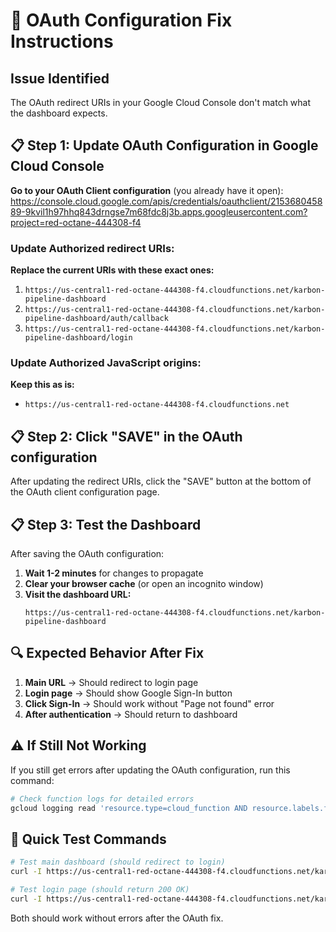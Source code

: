 # 🔧 OAuth Configuration Fix Instructions

## Issue Identified
The OAuth redirect URIs in your Google Cloud Console don't match what the dashboard expects.

## 📋 Step 1: Update OAuth Configuration in Google Cloud Console

**Go to your OAuth Client configuration** (you already have it open):
https://console.cloud.google.com/apis/credentials/oauthclient/215368045889-9kvil1h97hhq843drngse7m68fdc8j3b.apps.googleusercontent.com?project=red-octane-444308-f4

### Update Authorized redirect URIs:
**Replace the current URIs with these exact ones:**

1. `https://us-central1-red-octane-444308-f4.cloudfunctions.net/karbon-pipeline-dashboard`
2. `https://us-central1-red-octane-444308-f4.cloudfunctions.net/karbon-pipeline-dashboard/auth/callback`
3. `https://us-central1-red-octane-444308-f4.cloudfunctions.net/karbon-pipeline-dashboard/login`

### Update Authorized JavaScript origins:
**Keep this as is:**
- `https://us-central1-red-octane-444308-f4.cloudfunctions.net`

## 📋 Step 2: Click "SAVE" in the OAuth configuration

After updating the redirect URIs, click the "SAVE" button at the bottom of the OAuth client configuration page.

## 📋 Step 3: Test the Dashboard

After saving the OAuth configuration:

1. **Wait 1-2 minutes** for changes to propagate
2. **Clear your browser cache** (or open an incognito window)
3. **Visit the dashboard URL:**
   ```
   https://us-central1-red-octane-444308-f4.cloudfunctions.net/karbon-pipeline-dashboard
   ```

## 🔍 Expected Behavior After Fix

1. **Main URL** → Should redirect to login page
2. **Login page** → Should show Google Sign-In button
3. **Click Sign-In** → Should work without "Page not found" error
4. **After authentication** → Should return to dashboard

## ⚠️ If Still Not Working

If you still get errors after updating the OAuth configuration, run this command:

```bash
# Check function logs for detailed errors
gcloud logging read 'resource.type=cloud_function AND resource.labels.function_name=karbon-pipeline-dashboard' --limit=10
```

## 🎯 Quick Test Commands

```bash
# Test main dashboard (should redirect to login)
curl -I https://us-central1-red-octane-444308-f4.cloudfunctions.net/karbon-pipeline-dashboard

# Test login page (should return 200 OK)
curl -I https://us-central1-red-octane-444308-f4.cloudfunctions.net/karbon-pipeline-dashboard/login
```

Both should work without errors after the OAuth fix.
